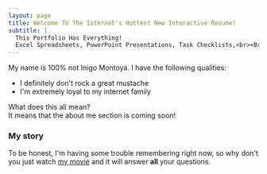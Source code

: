 ```yaml
---
layout: page
title: Welcome To The Internet's Hottest New Interactive Resume!
subtitle: |
  This Portfolio Has Everything!
  Excel Spreadsheets, PowerPoint Presentations, Task Checklists,<br><Br> Mail Merge Templates To Make Office Life Easier.  
---
```


My name is 100% not Inigo Montoya. I have the following qualities:

- I definitely don't rock a great mustache
- I'm extremely loyal to my internet family

What does this all mean? <br>
It means that the about me section is coming soon!

### My story

To be honest, I'm having some trouble remembering right now, so why don't you just watch [my movie](https://en.wikipedia.org/wiki/The_Princess_Bride_%28film%29) and it will answer **all** your questions.
